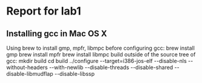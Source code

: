Report for lab1
====================

Installing gcc in Mac OS X
---------------------
Using brew to install gmp, mpfr, libmpc before configuring gcc:
  brew install gmp
  brew install mpfr
  brew install libmpc
build outside of the source tree of gcc:
  mkdir build 
  cd build
  ../configure --target=i386-jos-elf --disable-nls --without-headers --with-newlib --disable-threads --disable-shared --disable-libmudflap --disable-libssp

